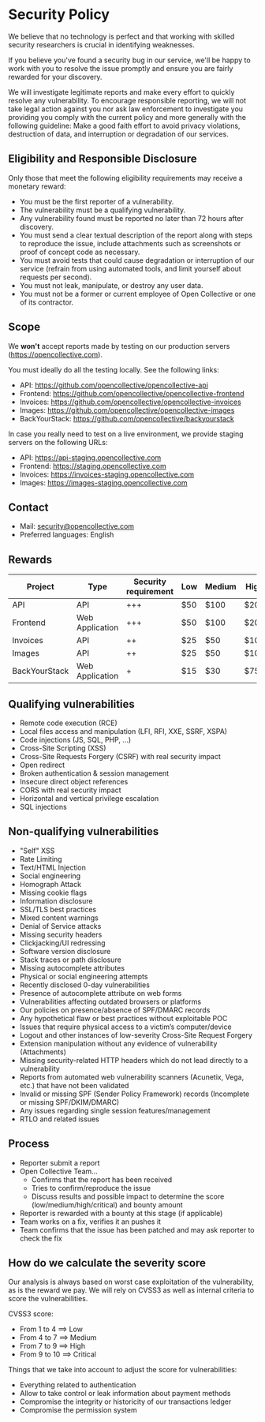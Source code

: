 # Security Policy

We believe that no technology is perfect and that working with skilled security researchers
is crucial in identifying weaknesses.

If you believe you've found a security bug in our service, we'll be happy to work with you
to resolve the issue promptly and ensure you are fairly rewarded for your discovery.

We will investigate legitimate reports and make every effort to quickly resolve any vulnerability.
To encourage responsible reporting, we will not take legal action against you nor ask law enforcement
to investigate you providing you comply with the current policy and more generally with the following guideline: Make a good faith effort to
avoid privacy violations, destruction of data, and interruption or degradation of our services.

## Eligibility and Responsible Disclosure

Only those that meet the following eligibility requirements may receive a monetary reward:

- You must be the first reporter of a vulnerability.
- The vulnerability must be a qualifying vulnerability.
- Any vulnerability found must be reported no later than 72 hours after discovery.
- You must send a clear textual description of the report along with steps to reproduce the issue, include attachments such as screenshots or proof of concept code as necessary.
- You must avoid tests that could cause degradation or interruption of our service (refrain from using automated tools, and limit yourself about requests per second).
- You must not leak, manipulate, or destroy any user data.
- You must not be a former or current employee of Open Collective or one of its contractor.

## Scope

We **won't** accept reports made by testing on our production servers (https://opencollective.com).

You must ideally do all the testing locally. See the following links:

- API: https://github.com/opencollective/opencollective-api
- Frontend: https://github.com/opencollective/opencollective-frontend
- Invoices: https://github.com/opencollective/opencollective-invoices
- Images: https://github.com/opencollective/opencollective-images
- BackYourStack: https://github.com/opencollective/backyourstack

In case you really need to test on a live environment, we provide staging servers on the following URLs:

- API: https://api-staging.opencollective.com
- Frontend: https://staging.opencollective.com
- Invoices: https://invoices-staging.opencollective.com
- Images: https://images-staging.opencollective.com

## Contact

- Mail: security@opencollective.com
- Preferred languages: English

## Rewards

| Project       | Type            | Security requirement | Low  | Medium | High  | Critical |
| ------------- | --------------- | -------------------- | ---- | ------ | ----- | -------- |
| API           | API             | +++                  | \$50 | \$100  | \$200 | \$500    |
| Frontend      | Web Application | +++                  | \$50 | \$100  | \$200 | \$500    |
| Invoices      | API             | ++                   | \$25 | \$50   | \$100 | \$250    |
| Images        | API             | ++                   | \$25 | \$50   | \$100 | \$250    |
| BackYourStack | Web Application | +                    | \$15 | \$30   | \$75  | \$150    |

## Qualifying vulnerabilities

- Remote code execution (RCE)
- Local files access and manipulation (LFI, RFI, XXE, SSRF, XSPA)
- Code injections (JS, SQL, PHP, ...)
- Cross-Site Scripting (XSS)
- Cross-Site Requests Forgery (CSRF) with real security impact
- Open redirect
- Broken authentication & session management
- Insecure direct object references
- CORS with real security impact
- Horizontal and vertical privilege escalation
- SQL injections

## Non-qualifying vulnerabilities

- "Self" XSS
- Rate Limiting
- Text/HTML Injection
- Social engineering
- Homograph Attack
- Missing cookie flags
- Information disclosure
- SSL/TLS best practices
- Mixed content warnings
- Denial of Service attacks
- Missing security headers
- Clickjacking/UI redressing
- Software version disclosure
- Stack traces or path disclosure
- Missing autocomplete attributes
- Physical or social engineering attempts
- Recently disclosed 0-day vulnerabilities
- Presence of autocomplete attribute on web forms
- Vulnerabilities affecting outdated browsers or platforms
- Our policies on presence/absence of SPF/DMARC records
- Any hypothetical flaw or best practices without exploitable POC
- Issues that require physical access to a victim’s computer/device
- Logout and other instances of low-severity Cross-Site Request Forgery
- Extension manipulation without any evidence of vulnerability (Attachments)
- Missing security-related HTTP headers which do not lead directly to a vulnerability
- Reports from automated web vulnerability scanners (Acunetix, Vega, etc.) that have not been validated
- Invalid or missing SPF (Sender Policy Framework) records (Incomplete or missing SPF/DKIM/DMARC)
- Any issues regarding single session features/management
- RTLO and related issues

## Process

- Reporter submit a report
- Open Collective Team...
  - Confirms that the report has been received
  - Tries to confirm/reproduce the issue
  - Discuss results and possible impact to determine the score (low/medium/high/critical) and bounty amount
- Reporter is rewarded with a bounty at this stage (if applicable)
- Team works on a fix, verifies it an pushes it
- Team confirms that the issue has been patched and may ask reporter to check the fix

## How do we calculate the severity score

Our analysis is always based on worst case exploitation of the vulnerability, as is the reward we pay. We will rely on CVSS3 as well as internal criteria to score the vulnerabilities.

CVSS3 score:

- From 1 to 4 ==> Low
- From 4 to 7 ==> Medium
- From 7 to 9 ==> High
- From 9 to 10 ==> Critical

Things that we take into account to adjust the score for vulnerabilities:

- Everything related to authentication
- Allow to take control or leak information about payment methods
- Compromise the integrity or historicity of our transactions ledger
- Compromise the permission system
